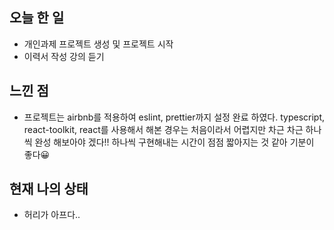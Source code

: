 ## 오늘 한 일
 - 개인과제 프로젝트 생성 및 프로젝트 시작
 - 이력서 작성 강의 듣기

## 느낀 점
 - 프로젝트는 airbnb를 적용하여 eslint, prettier까지 설정 완료 하였다. typescript, react-toolkit, react를 사용해서 해본 경우는 처음이라서
 어렵지만 차근 차근 하나씩 완성 해보아야 겠다!! 하나씩 구현해내는 시간이 점점 짧아지는 것 같아 기분이 좋다😀
 
## 현재 나의 상태
 - 허리가 아프다..
